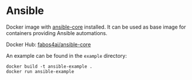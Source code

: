 # Ansible

Docker image with [ansible-core](https://docs.ansible.com/ansible-core/devel/index.html) installed. It can be used as base image for containers providing Ansible automations.

Docker Hub: [fabos4ai/ansible-core](https://hub.docker.com/repository/docker/fabos4ai/ansible-core)

An example can be found in the `example` directory:

```
docker build -t ansible-example .
docker run ansible-example
```
